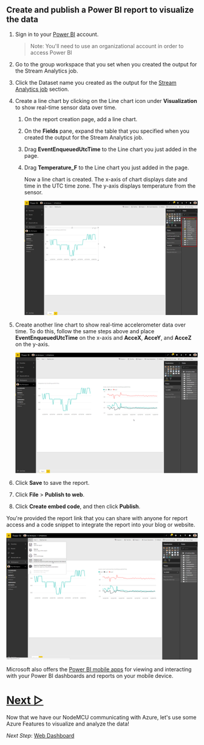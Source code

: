## Create and publish a Power BI report to visualize the data

1. Sign in to your [Power BI](https://powerbi.microsoft.com/en-us/) account.
   > Note: You'll need to use an organizational account in order to access Power BI 
1. Go to the group workspace that you set when you created the output for the Stream Analytics job.
1. Click the Dataset name you created as the output for the [Stream Analytics job](5_Stream_Analytics.md) section.
   
1. Create a line chart by clicking on the Line chart icon under **Visualization** to show real-time sensor data over time.
   1. On the report creation page, add a line chart.
   1. On the **Fields** pane, expand the table that you specified when you created the output for the Stream Analytics job.
   1. Drag **EventEnqueuedUtcTime** to the Line chart you just added in the page.
   1. Drag **Temperature_F** to the Line chart you just added in the page.

      Now a line chart is created. The x-axis of chart displays date and time in the UTC time zone. The y-axis displays temperature from the sensor.
      
      ![Add a line chart for temperature to a Microsoft Power BI report](/images/Azure_configuration/PowerBI_Dataset.png)

1. Create another line chart to show real-time accelerometer data over time. To do this, follow the same steps above and place **EventEnqueuedUtcTime** on the x-axis and **AcceX**, **AcceY**, and **AcceZ** on the y-axis.

   ![Add a line chart for accelerometer to a Microsoft Power BI report](/images/Azure_configuration/PowerBI_Dataset_2.png)

1. Click **Save** to save the report.
1. Click **File** > **Publish to web**.
1. Click **Create embed code**, and then click **Publish**.

You're provided the report link that you can share with anyone for report access and a code snippet to integrate the report into your blog or website.

![Publish a Microsoft Power BI report](/images/Azure_configuration/PowerBI_Dataset_publish.png)

Microsoft also offers the [Power BI mobile apps](https://powerbi.microsoft.com/en-us/documentation/powerbi-power-bi-apps-for-mobile-devices/) for viewing and interacting with your Power BI dashboards and reports on your mobile device.



# [Next ▻](7_Web_Dashboard.md)
Now that we have our NodeMCU communicating with Azure, let's use some Azure Features to visualize and analyze the data!

*Next Step*: [Web Dashboard](7_Web_Dashboard.md)